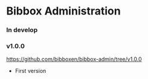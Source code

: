 # Bibbox Administration

### In develop



### v1.0.0
https://github.com/bibboxen/bibbox-admin/tree/v1.0.0

* First version